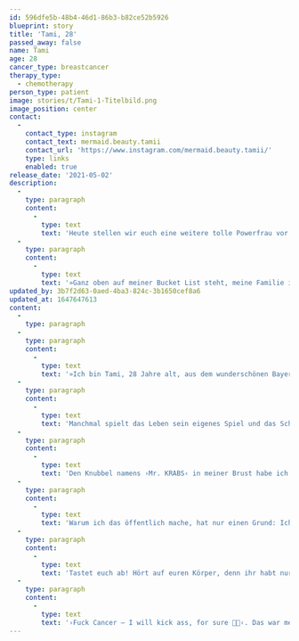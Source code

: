 ```yaml
---
id: 596dfe5b-48b4-46d1-86b3-b82ce52b5926
blueprint: story
title: 'Tami, 28'
passed_away: false
name: Tami
age: 28
cancer_type: breastcancer
therapy_type:
  - chemotherapy
person_type: patient
image: stories/t/Tami-1-Titelbild.png
image_position: center
contact:
  -
    contact_type: instagram
    contact_text: mermaid.beauty.tamii
    contact_url: 'https://www.instagram.com/mermaid.beauty.tamii/'
    type: links
    enabled: true
release_date: '2021-05-02'
description:
  -
    type: paragraph
    content:
      -
        type: text
        text: 'Heute stellen wir euch eine weitere tolle Powerfrau vor. Eine große Portion Motivation schenkt ihr ganz besonders ihr kleiner Sohn. Sie ist eine spontane, reiselustige und freiheitsliebende Person. Vor kurzem hat sie die Akuttherapie beendet und sich von ihrem ›Mr. KRABS‹ verabschiedet. '
  -
    type: paragraph
    content:
      -
        type: text
        text: '»Ganz oben auf meiner Bucket List steht, meine Familie in Kanada wiederzusehen und die Welt zu erkunden. Ich will noch so viele Orte sehen und auch meinem Sohn zeigen 🤍.  Reisen ist die größte Kunst der Freiheit für mich.«'
updated_by: 3b7f2d63-0aed-4ba3-824c-3b1650cef8a6
updated_at: 1647647613
content:
  -
    type: paragraph
  -
    type: paragraph
    content:
      -
        type: text
        text: '»Ich bin Tami, 28 Jahre alt, aus dem wunderschönen Bayern und Mama eines wundervollen 2-jährigen Sohnes. Ich nehme euch auf meinem Profil mit durch meinen Alltag mit Kleinkind, Krebstherapie und dem puren Leben. Echt, nicht gespielt, mit schönen und mit Schattenseiten. Ehrlich, frei Schnauze, einfach ICH 🙈🤍🙏🏼.'
  -
    type: paragraph
    content:
      -
        type: text
        text: 'Manchmal spielt das Leben sein eigenes Spiel und das Schicksal ist auch manchmal ein mieser Verräter. Erst kam die Trennung von meinem Mann, dann – als ich wieder auf den Beinen stand – die Diagnose ›bösartiger BRUSTKREBS G3‹ – Bam! Ein Schlag ins Gesicht – und das mit 27 Jahren, einem 1,5-jährigen Kleinkind, alleinerziehend und ohne jegliche Vorbelastung in der Familie.'
  -
    type: paragraph
    content:
      -
        type: text
        text: 'Den Knubbel namens ›Mr. KRABS‹ in meiner Brust habe ich nach dem Duschen aus Zufall bemerkt, denn ich habe nie viel auf ›Abtasten‹ gegeben, hab’s nicht ernst genommen und auch nie gemacht, denn sowas trifft mich doch nicht, ich bin doch noch viel zu jung. – Dachte ich. Aber: falsch gedacht. Leider. Denn ich bin die achte Frau, die statistisch gesehen Brustkrebs trifft.'
  -
    type: paragraph
    content:
      -
        type: text
        text: 'Warum ich das öffentlich mache, hat nur einen Grund: Ich will helfen, ich will aufmerksam machen, ich will Mut machen, ich will zeigen, dass man dankbar sein soll: Für jeden Tag, an dem man gesund aufwachen darf, für jeden Moment, den man glücklich erleben kann, für Dinge, die man im Alltag als selbstverständlich sieht!'
  -
    type: paragraph
    content:
      -
        type: text
        text: 'Tastet euch ab! Hört auf euren Körper, denn ihr habt nur diesen einen. Das Schicksal hat sich die falsche ausgesucht, denn mit mir muss es erstmal fertig werden! 💪🏼'
  -
    type: paragraph
    content:
      -
        type: text
        text: '›Fuck Cancer – I will kick ass, for sure 👊🏽‹. Das war mein Spruch von Anfang an, denn ich bin, ein ›Woman Warrior‹, wie mein Cousin aus Kanada sagt 🤍«'
---
```

